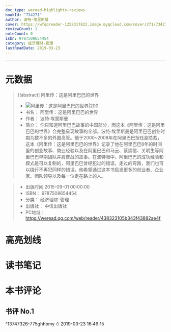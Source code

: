 ```yaml
---
doc_type: weread-highlights-reviews
bookId: "734271"
author: 波特·埃里斯曼
cover: https://wfqqreader-1252317822.image.myqcloud.com/cover/271/734271/t7_734271.jpg
reviewCount: 1
noteCount: 0
isbn: 9787508654454
category: 经济理财-管理
lastReadDate: 2019-03-23
---
```


---
# 元数据
> [!abstract] 阿里传：这是阿里巴巴的世界
> - ![ 阿里传：这是阿里巴巴的世界|200](https://wfqqreader-1252317822.image.myqcloud.com/cover/271/734271/t7_734271.jpg)
> - 书名： 阿里传：这是阿里巴巴的世界
> - 作者： 波特·埃里斯曼
> - 简介：     你只知道阿里巴巴故事的中国部分，而这本《阿里传：这是阿里巴巴的世界》会完整呈现故事的全部。波特·埃里斯曼是阿里巴巴创业时期为数不多的外国高管。他于2000~2008年在阿里巴巴担任副总裁，这本《阿里传：这是阿里巴巴的世界》记录了他在阿里巴巴8年的时间里的创业故事、商业经验以及在阿里巴巴和马云、蔡崇信、关明生等阿里巴巴早期团队并肩奋战的故事。在波特眼中，阿里巴巴的成功经验和模式是可以复制的，阿里巴巴曾经犯过的错误，走过的弯路，我们也可以绕行不再犯同样的错误。他希望通过这本书启发更多的创业者、企业家、团队领导以及每一位走在路上的人。

> - 出版时间 2015-09-01 00:00:00
> - ISBN： 9787508654454
> - 分类： 经济理财-管理
> - 出版社： 中信出版社
> - PC地址：https://weread.qq.com/web/reader/438323105b343f43882ae4f

# 高亮划线

# 读书笔记

# 本书评论

## 书评 No.1 
 ^13747326-775ghhbmy
⏱ 2019-03-23 16:49:15
